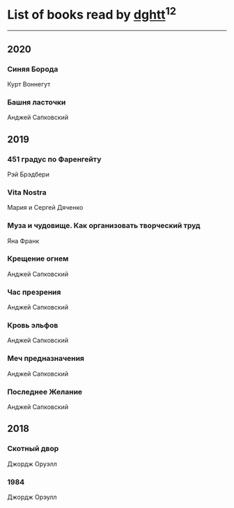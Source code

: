 # List of books read by [dghtt](http://vk.com/id233860015)<sup>12</sup>
---

## 2020

### Синяя Борода
Курт Воннегут


### Башня ласточки
Анджей Сапковский



## 2019

### 451 градус по Фаренгейту
Рэй Брэдбери


### Vita Nostra
Мария и Сергей Дяченко


### Муза и чудовище. Как организовать творческий труд
Яна Франк


### Крещение огнем
Анджей Сапковский


### Час презрения
Анджей Сапковский


### Кровь эльфов
Анджей Сапковский


### Меч предназначения
Анджей Сапковский


### Последнее Желание
Анджей Сапковский



## 2018

### Скотный двор
Джордж Оруэлл


### 1984
Джордж Орэулл



